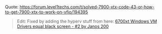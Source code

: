 Quote:
https://forum.level1techs.com/t/solved-7900-xtx-code-43-or-how-to-get-7900-xtx-to-work-on-vfio/194395
>Edit: Fixed by adding the hyperv stuff from here: [6700xt Windows VM Drivers equal black screen - #2 by Janos 200](https://forum.level1techs.com/t/6700xt-windows-vm-drivers-equal-black-screen/191347/2)


